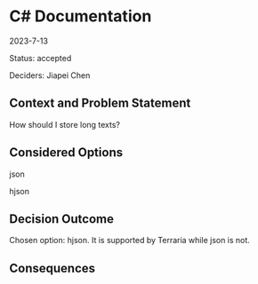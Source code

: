 # C# Documentation

2023-7-13

Status: accepted

Deciders: Jiapei Chen

## Context and Problem Statement

How should I store long texts?

## Considered Options

json

hjson

## Decision Outcome

Chosen option: hjson. It is supported by Terraria while json is not.

## Consequences

